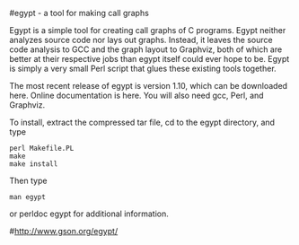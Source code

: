 #egypt - a tool for making call graphs

Egypt is a simple tool for creating call graphs of C programs. Egypt neither analyzes source code nor lays out graphs. Instead, it leaves the source code analysis to GCC and the graph layout to Graphviz, both of which are better at their respective jobs than egypt itself could ever hope to be. Egypt is simply a very small Perl script that glues these existing tools together.

The most recent release of egypt is version 1.10, which can be downloaded here. Online documentation is here. You will also need gcc, Perl, and Graphviz.

To install, extract the compressed tar file, cd to the egypt directory, and type

    perl Makefile.PL
    make
    make install
Then type

    man egypt
or
    perldoc egypt
for additional information.

#http://www.gson.org/egypt/
